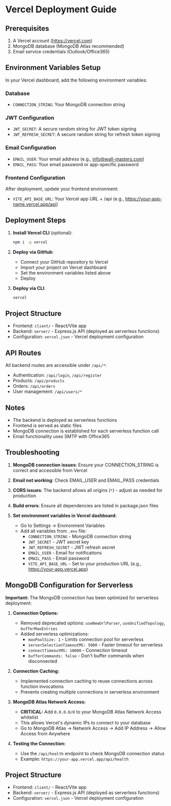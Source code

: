 # Vercel Deployment Guide

## Prerequisites

1. A Vercel account (https://vercel.com)
2. MongoDB database (MongoDB Atlas recommended)
3. Email service credentials (Outlook/Office365)

## Environment Variables Setup

In your Vercel dashboard, add the following environment variables:

### Database

- `CONNECTION_STRING`: Your MongoDB connection string

### JWT Configuration

- `JWT_SECRET`: A secure random string for JWT token signing
- `JWT_REFRESH_SECRET`: A secure random string for refresh token signing

### Email Configuration

- `EMAIL_USER`: Your email address (e.g., info@wall-masters.com)
- `EMAIL_PASS`: Your email password or app-specific password

### Frontend Configuration

After deployment, update your frontend environment:

- `VITE_API_BASE_URL`: Your Vercel app URL + /api (e.g., https://your-app-name.vercel.app/api)

## Deployment Steps

1. **Install Vercel CLI** (optional):

   ```bash
   npm i -g vercel
   ```

2. **Deploy via GitHub**:

   - Connect your GitHub repository to Vercel
   - Import your project on Vercel dashboard
   - Set the environment variables listed above
   - Deploy

3. **Deploy via CLI**:
   ```bash
   vercel
   ```

## Project Structure

- Frontend: `client/` - React/Vite app
- Backend: `server/` - Express.js API (deployed as serverless functions)
- Configuration: `vercel.json` - Vercel deployment configuration

## API Routes

All backend routes are accessible under `/api/*`:

- Authentication: `/api/login`, `/api/register`
- Products: `/api/products`
- Orders: `/api/orders`
- User management: `/api/users/*`

## Notes

- The backend is deployed as serverless functions
- Frontend is served as static files
- MongoDB connection is established for each serverless function call
- Email functionality uses SMTP with Office365

## Troubleshooting

1. **MongoDB connection issues**: Ensure your CONNECTION_STRING is correct and accessible from Vercel
2. **Email not working**: Check EMAIL_USER and EMAIL_PASS credentials
3. **CORS issues**: The backend allows all origins (`*`) - adjust as needed for production
4. **Build errors**: Ensure all dependencies are listed in package.json files

5. **Set environment variables in Vercel dashboard:**
   - Go to Settings → Environment Variables
   - Add all variables from `.env` file:
     - `CONNECTION_STRING` - MongoDB connection string
     - `JWT_SECRET` - JWT secret key
     - `JWT_REFRESH_SECRET` - JWT refresh secret
     - `EMAIL_USER` - Email for notifications
     - `EMAIL_PASS` - Email password
     - `VITE_API_BASE_URL` - Set to your production URL (e.g., https://your-app.vercel.app)

## MongoDB Configuration for Serverless

**Important:** The MongoDB connection has been optimized for serverless deployment:

1. **Connection Options:**

   - Removed deprecated options: `useNewUrlParser`, `useUnifiedTopology`, `bufferMaxEntries`
   - Added serverless optimizations:
     - `maxPoolSize: 1` - Limits connection pool for serverless
     - `serverSelectionTimeoutMS: 5000` - Faster timeout for serverless
     - `connectTimeoutMS: 10000` - Connection timeout
     - `bufferCommands: false` - Don't buffer commands when disconnected

2. **Connection Caching:**

   - Implemented connection caching to reuse connections across function invocations
   - Prevents creating multiple connections in serverless environment

3. **MongoDB Atlas Network Access:**

   - **CRITICAL:** Add `0.0.0.0/0` to your MongoDB Atlas Network Access whitelist
   - This allows Vercel's dynamic IPs to connect to your database
   - Go to MongoDB Atlas → Network Access → Add IP Address → Allow Access from Anywhere

4. **Testing the Connection:**
   - Use the `/api/health` endpoint to check MongoDB connection status
   - Example: `https://your-app.vercel.app/api/health`

## Project Structure

- Frontend: `client/` - React/Vite app
- Backend: `server/` - Express.js API (deployed as serverless functions)
- Configuration: `vercel.json` - Vercel deployment configuration
